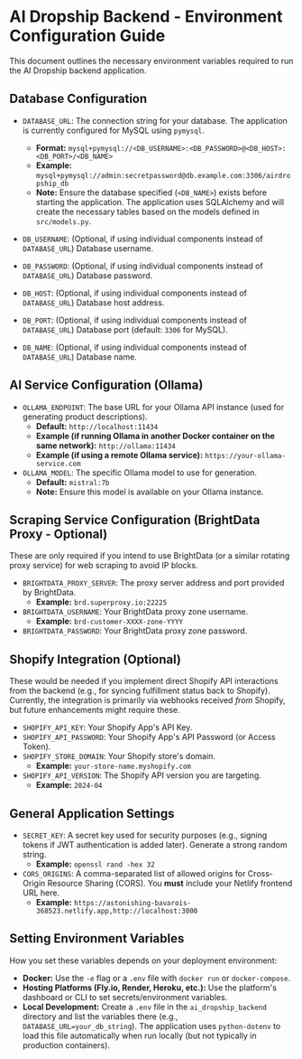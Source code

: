 # AI Dropship Backend - Environment Configuration Guide

This document outlines the necessary environment variables required to run the AI Dropship backend application.

## Database Configuration

*   `DATABASE_URL`: The connection string for your database. The application is currently configured for MySQL using `pymysql`.
    *   **Format:** `mysql+pymysql://<DB_USERNAME>:<DB_PASSWORD>@<DB_HOST>:<DB_PORT>/<DB_NAME>`
    *   **Example:** `mysql+pymysql://admin:secretpassword@db.example.com:3306/airdropship_db`
    *   **Note:** Ensure the database specified (`<DB_NAME>`) exists before starting the application. The application uses SQLAlchemy and will create the necessary tables based on the models defined in `src/models.py`.

*   `DB_USERNAME`: (Optional, if using individual components instead of `DATABASE_URL`) Database username.
*   `DB_PASSWORD`: (Optional, if using individual components instead of `DATABASE_URL`) Database password.
*   `DB_HOST`: (Optional, if using individual components instead of `DATABASE_URL`) Database host address.
*   `DB_PORT`: (Optional, if using individual components instead of `DATABASE_URL`) Database port (default: `3306` for MySQL).
*   `DB_NAME`: (Optional, if using individual components instead of `DATABASE_URL`) Database name.

## AI Service Configuration (Ollama)

*   `OLLAMA_ENDPOINT`: The base URL for your Ollama API instance (used for generating product descriptions).
    *   **Default:** `http://localhost:11434`
    *   **Example (if running Ollama in another Docker container on the same network):** `http://ollama:11434`
    *   **Example (if using a remote Ollama service):** `https://your-ollama-service.com`
*   `OLLAMA_MODEL`: The specific Ollama model to use for generation.
    *   **Default:** `mistral:7b`
    *   **Note:** Ensure this model is available on your Ollama instance.

## Scraping Service Configuration (BrightData Proxy - Optional)

These are only required if you intend to use BrightData (or a similar rotating proxy service) for web scraping to avoid IP blocks.

*   `BRIGHTDATA_PROXY_SERVER`: The proxy server address and port provided by BrightData.
    *   **Example:** `brd.superproxy.io:22225`
*   `BRIGHTDATA_USERNAME`: Your BrightData proxy zone username.
    *   **Example:** `brd-customer-XXXX-zone-YYYY`
*   `BRIGHTDATA_PASSWORD`: Your BrightData proxy zone password.

## Shopify Integration (Optional)

These would be needed if you implement direct Shopify API interactions from the backend (e.g., for syncing fulfillment status back to Shopify). Currently, the integration is primarily via webhooks received *from* Shopify, but future enhancements might require these.

*   `SHOPIFY_API_KEY`: Your Shopify App's API Key.
*   `SHOPIFY_API_PASSWORD`: Your Shopify App's API Password (or Access Token).
*   `SHOPIFY_STORE_DOMAIN`: Your Shopify store's domain.
    *   **Example:** `your-store-name.myshopify.com`
*   `SHOPIFY_API_VERSION`: The Shopify API version you are targeting.
    *   **Example:** `2024-04`

## General Application Settings

*   `SECRET_KEY`: A secret key used for security purposes (e.g., signing tokens if JWT authentication is added later). Generate a strong random string.
    *   **Example:** `openssl rand -hex 32`
*   `CORS_ORIGINS`: A comma-separated list of allowed origins for Cross-Origin Resource Sharing (CORS). You **must** include your Netlify frontend URL here.
    *   **Example:** `https://astonishing-bavarois-368523.netlify.app,http://localhost:3000`

## Setting Environment Variables

How you set these variables depends on your deployment environment:

*   **Docker:** Use the `-e` flag or a `.env` file with `docker run` or `docker-compose`.
*   **Hosting Platforms (Fly.io, Render, Heroku, etc.):** Use the platform's dashboard or CLI to set secrets/environment variables.
*   **Local Development:** Create a `.env` file in the `ai_dropship_backend` directory and list the variables there (e.g., `DATABASE_URL=your_db_string`). The application uses `python-dotenv` to load this file automatically when run locally (but not typically in production containers).

